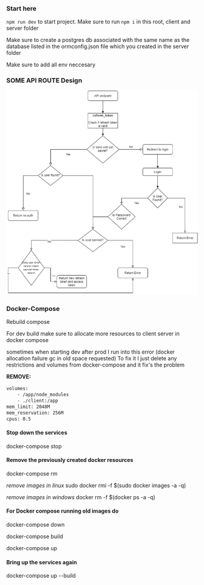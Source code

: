### Start here

`npm run dev` to start project.
Make sure to run `npm i` in this root, client and server folder

Make sure to create a postgres db associated with the same name as the database listed in the ormconfig.json file which you created in the server folder

Make sure to add all env neccesary

### SOME API ROUTE Design

![MovieApiDesign](./MovieApiDesign.jpg)

### Docker-Compose

Rebuild compose

For dev build make sure to allocate more resources to client server in docker compose

sometimes when starting dev after prod I run into this error (docker allocation failure gc in old space requested)
To fix it I just delete any restrictions and volumes from docker-compose and it fix's the problem

**REMOVE:**

```
volumes:
    - /app/node_modules
    - ./client:/app
mem_limit: 2048M
mem_reservation: 256M
cpus: 0.5
```

#### Stop down the services

docker-compose stop

#### Remove the previously created docker resources

docker-compose rm

_remove images in linux_
sudo docker rmi -f $(sudo docker images -a -q)

_remove images in windows_
docker rm -f $(docker ps -a -q)

#### For Docker compose running old images do

docker-compose down

docker-compose build

docker-compose up

#### Bring up the services again

docker-compose up --build
